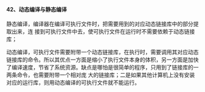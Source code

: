 #### 42、动态编译与静态编译

静态编译，编译器在编译可执⾏⽂件时，把需要⽤到的对应动态链接库中的部分提取出来，连 接到可执⾏⽂件中去，使可执⾏⽂件在运⾏时不需要依赖于动态链接库；

动态编译，可执⾏⽂件需要附带⼀个动态链接库，在执⾏时，需要调⽤其对应动态链接库的命令。所以其优点⼀⽅⾯是缩⼩了执⾏⽂件本身的体积，另⼀⽅⾯是加快了编译速度，节省了系统资源。缺点是哪怕是很简单的程序，只⽤到了链接库的⼀两条命令，也需要附带⼀个相对庞 ⼤的链接库；⼆是如果其他计算机上没有安装对应的运⾏库，则⽤动态编译的可执⾏⽂件就不能运⾏。